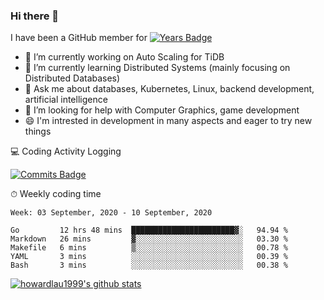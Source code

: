 ### Hi there 👋
I have been a GitHub member for [![Years Badge](https://badges.pufler.dev/years/howardlau1999)](https://badges.pufler.dev)

- 🔭 I’m currently working on Auto Scaling for TiDB
- 🌱 I’m currently learning Distributed Systems (mainly focusing on Distributed Databases)
- 💬 Ask me about databases, Kubernetes, Linux, backend development, artificial intelligence
- 🤔 I’m looking for help with Computer Graphics, game development
- 😄 I'm intrested in development in many aspects and eager to try new things

<!--
**howardlau1999/howardlau1999** is a ✨ _special_ ✨ repository because its `README.md` (this file) appears on your GitHub profile.

Here are some ideas to get you started:
- 👯 I’m looking to collaborate on ...
- 🤔 I’m looking for help with ...
- 📫 How to reach me: ...
- 😄 Pronouns: ...
- ⚡ Fun fact: ...
-->

💻 Coding Activity Logging

[![Commits Badge](https://badges.pufler.dev/commits/weekly/howardlau1999)](https://badges.pufler.dev)

⏱ Weekly coding time

<!--START_SECTION:waka-->
```text
Week: 03 September, 2020 - 10 September, 2020

Go         12 hrs 48 mins  ███████████████████████▓░   94.94 % 
Markdown   26 mins         ▓░░░░░░░░░░░░░░░░░░░░░░░░   03.30 % 
Makefile   6 mins          ▒░░░░░░░░░░░░░░░░░░░░░░░░   00.78 % 
YAML       3 mins          ░░░░░░░░░░░░░░░░░░░░░░░░░   00.39 % 
Bash       3 mins          ░░░░░░░░░░░░░░░░░░░░░░░░░   00.38 % 
```
<!--END_SECTION:waka-->

[![howardlau1999's github stats](https://github-readme-stats.vercel.app/api?username=howardlau1999)](https://github.com/anuraghazra/github-readme-stats)
